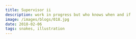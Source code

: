 ```yaml
---
title: Supervisor ii
description: work in progress but who knows when and if
image: /images/blogs/018.jpg
date: 2018-02-06
tags: snakes, illustration
---
```

